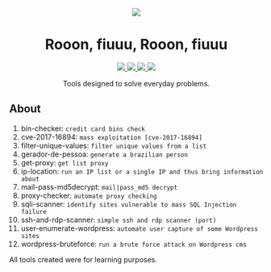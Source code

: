 <p align="center">
  <img src="https://i.imgur.com/Jq9TwPA.gif">
</p>

<h1 align="center">Rooon, fiuuu, Rooon, fiuuu</h1>

<p align="center">
  <a href="">
    <img src="https://img.shields.io/badge/Test-100%25-brightgreen">
  </a>
  <a href="https://www.python.org/">
    <img src="https://img.shields.io/badge/Python-v3-yellow">
  </a>
  <a href="https://www.perl.org/">
    <img src="https://img.shields.io/badge/Perl-v5-blue">
  </a>
  <a href="https://www.php.net/">
    <img src="https://img.shields.io/badge/php-%5E7.1.13-blue">
  </a>
</p>

<p align="center">
  Tools designed to solve everyday problems.
</p>

## About

1.  bin-checker: `credit card bins check`
2.  cve-2017-16894: `mass exploitation [cve-2017-16894]`
3.  filter-unique-values: `filter unique values ​​from a list`
4.  gerador-de-pessoa: `generate a brazilian person`
5.  get-proxy: `get list proxy`
6.  ip-location: `run an IP list or a single IP and thus bring information about`
7.  mail-pass-md5decrypt: `mail|pass_md5 decrypt`
8.  proxy-checker: `automate proxy checking`
9.  sqli-scanner: `identify sites vulnerable to mass SQL Injection failure`
10. ssh-and-rdp-scanner: `simple ssh and rdp scanner (port)`
11. user-enumerate-wordpress: `automate user capture of some Wordpress sites`
12. wordpress-bruteforce: `run a brute force attack on Wordpress cms`

All tools created were for learning purposes.
